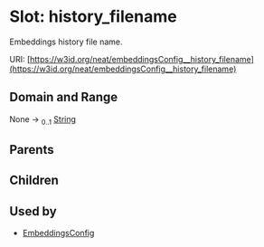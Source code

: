 
# Slot: history_filename


Embeddings history file name.

URI: [https://w3id.org/neat/embeddingsConfig__history_filename](https://w3id.org/neat/embeddingsConfig__history_filename)


## Domain and Range

None &#8594;  <sub>0..1</sub> [String](types/String.md)

## Parents


## Children


## Used by

 * [EmbeddingsConfig](EmbeddingsConfig.md)
